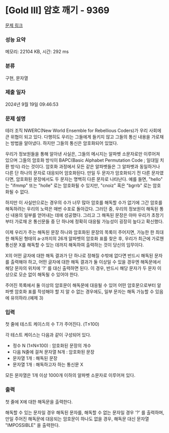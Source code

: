 # [Gold III] 암호 깨기 - 9369 

[문제 링크](https://www.acmicpc.net/problem/9369) 

### 성능 요약

메모리: 22104 KB, 시간: 292 ms

### 분류

구현, 문자열

### 제출 일자

2024년 9월 19일 09:46:53

### 문제 설명

<p>테러 조직 NWERC(New World Ensemble for Rebellious Coders)가 우리 사회에 큰 위협이 되고 있다. 다행히도 우리는 그들에게 들키지 않고 그들의 통신 내용을 가로채는 방법을 알아냈다. 하지만 그들의 통신은 암호화되어 있었다.</p><p>우리가 정보원들을 통해 알아낸 사실은, 그들의 메시지는 알파벳 소문자로만 이루어져 있으며 그들의 암호화 방식이 BAPC(Basic Alphabet Permutation Code ; 일대일 치환 방식) 라는 것이다. 암호화 과정에서 모든 같은 알파벳들은 그 알파벳과 동일하거나 다른 단 하나의 문자로 대응되어 암호화된다. 만일 두 문자가 암호화되기 전 다른 문자였다면, 암호화된 문장에서도 두 문자는 명백히 다른 문자로 나타난다.  예를 들면, "hello" 는 "ifmmp" 또는 "holle" 로는 암호화될 수 있지만, "cnoiz" 혹은 "bgrrb" 로는 암호화될 수 없다.</p><p>하지만 이 사실만으로는 경우의 수가 너무 많아 암호를 해독할 수가 없기에 그간 암호를 해독하려는 우리의 노력은 매번 수포로 돌아갔다. 그러던 중, 우리의 정보원이 해독된 통신 내용의 일부를 얻어내는 데에 성공했다. 그리고 그 해독된 문장은 아마 우리가 초창기부터 가로채 온 통신문들 중 단 하나에 정확히 대응될 가능성이 굉장히 높다고 확신했다.</p><p>이제 우리가 주는 해독된 문장 하나와 암호화된 문장의 목록이 주어지면, 가능한 한 최대한 해독된 형태의 a-z까지의 26개 알파벳의 암호화 표를 찾은 후, 우리가 최근에 가로챈 통신문 X를 해독할 수 있는 데까지 해독하여 출력하는 것이 당신의 임무이다.</p><p>X의 어떤 글자에 대한 해독 결과가 단 하나로 정해질 수밖에 없다면 반드시 해독된 문자를 출력해야 하고, 어떤 글자에 대한 해독 결과가 둘 이상일 수 있을 경우엔 해독문에서 해당 문자의 위치에 '?' 를 대신 출력하면 된다. 이 경우, 반드시 해당 문자가 두 문자 이상으로 모순 없이 해독될 수 있어야 한다.</p><p>주어진 목록에서 둘 이상의 암호문이 해독문에 대응될 수 있어 어떤 암호문으로부터 알파벳 암호화 표를 작성해야 할 지 알 수 없는 경우에도, 일부 문자는 해독 가능할 수 있음에 유의하라.(예제 3)</p>

### 입력 

 <p>첫 줄에 테스트 케이스의 수 T가 주어진다. (T≤100)</p><p>각 테스트 케이스는 다음과 같이 구성되어 있다.</p><ul><li>정수 N (1≤N≤100) : 암호화된 문장의 개수</li><li>다음 N줄에 걸쳐 문자열 N개 : 암호화된 문장</li><li>문자열 1개 : 해독된 문장</li><li>문자열 1개 : 해독하고자 하는 통신문 X</li></ul><p>모든 문자열은 1개 이상 1000개 이하의 알파벳 소문자로 이루어져 있다.</p>

### 출력 

 <p>첫 줄에 X에 대한 해독문을 출력한다.</p><p>해독할 수 있는 문자일 경우 해독된 문자를, 해독할 수 없는 문자일 경우 '?' 를 출력하며, 만일 주어진 해독문에 대응되는 암호문이 하나도 없을 경우, 해독문 대신 문자열 "IMPOSSIBLE" 을 출력한다.</p>

